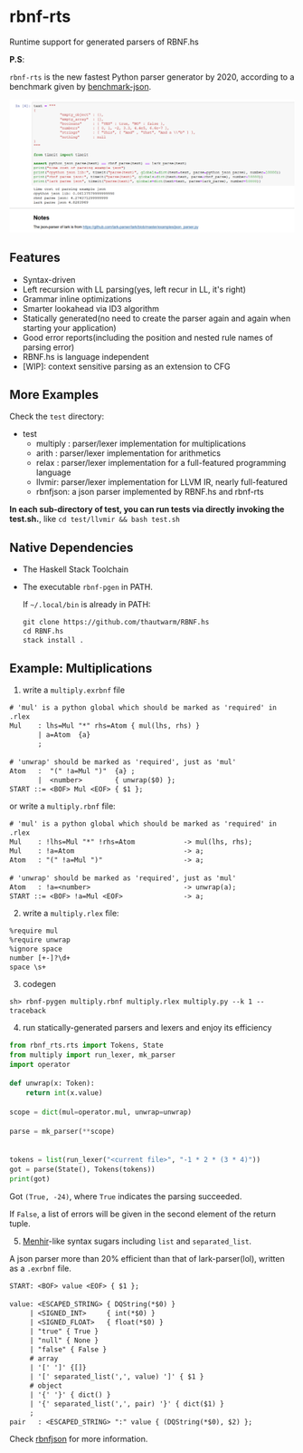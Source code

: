 # rbnf-rts
Runtime support for generated parsers of RBNF.hs

**P.S**:

`rbnf-rts` is the new fastest Python parser generator by 2020, according to a benchmark given by [benchmark-json](https://github.com/thautwarm/rbnf-rts/blob/master/test/benchmark-json.ipynb).

![Bench](https://raw.githubusercontent.com/thautwarm/static-resources/master/rbnf/fast2020-nb.PNG)

## Features

- Syntax-driven
- Left recursion with LL parsing(yes, left recur in LL, it's right)
- Grammar inline optimizations
- Smarter lookahead via ID3 algorithm
- Statically generated(no need to create the parser again and again when starting your application)
- Good error reports(including the position and nested rule names of parsing error)
- RBNF.hs is language independent
- \[WIP\]: context sensitive parsing as an extension to CFG

## More Examples

Check the `test` directory:

- test
    - multiply : parser/lexer implementation for multiplications
    - arith : parser/lexer implementation for arithmetics
    - relax : parser/lexer implementation for a full-featured programming language
    - llvmir: parser/lexer implementation for LLVM IR, nearly full-featured
    - rbnfjson: a json parser implemented by RBNF.hs and rbnf-rts

**In each sub-directory of test, you can run tests via directly invoking the test.sh.**, like `cd test/llvmir && bash test.sh`


## Native Dependencies

- The Haskell Stack Toolchain

- The executable `rbnf-pgen` in PATH.

    If `~/.local/bin` is already in PATH:
    ```
    git clone https://github.com/thautwarm/RBNF.hs
    cd RBNF.hs
    stack install .
    ```

## Example: Multiplications

1. write a `multiply.exrbnf` file

```
# 'mul' is a python global which should be marked as 'required' in .rlex
Mul    : lhs=Mul "*" rhs=Atom { mul(lhs, rhs) }
       | a=Atom  {a}
       ;

# 'unwrap' should be marked as 'required', just as 'mul'
Atom   :  "(" !a=Mul ")"  {a} ;
       |  <number>        { unwrap($0) };
START ::= <BOF> Mul <EOF> { $1 };
```
or write a `multiply.rbnf` file:

```
# 'mul' is a python global which should be marked as 'required' in .rlex
Mul    : !lhs=Mul "*" !rhs=Atom            -> mul(lhs, rhs);
Mul    : !a=Atom                           -> a;
Atom   : "(" !a=Mul ")"                    -> a;

# 'unwrap' should be marked as 'required', just as 'mul'
Atom   : !a=<number>                       -> unwrap(a);
START ::= <BOF> !a=Mul <EOF>               -> a;
```

2. write a `multiply.rlex` file:
```
%require mul
%require unwrap
%ignore space
number [+-]?\d+
space \s+
```

3. codegen

```shell
sh> rbnf-pygen multiply.rbnf multiply.rlex multiply.py --k 1 --traceback
```

4. run statically-generated parsers and lexers and enjoy its efficiency
```python
from rbnf_rts.rts import Tokens, State
from multiply import run_lexer, mk_parser
import operator

def unwrap(x: Token):
    return int(x.value)

scope = dict(mul=operator.mul, unwrap=unwrap)

parse = mk_parser(**scope)


tokens = list(run_lexer("<current file>", "-1 * 2 * (3 * 4)"))
got = parse(State(), Tokens(tokens))
print(got)
```

Got `(True, -24)`, where `True` indicates the parsing succeeded.

If `False`, a list of errors will be given in the second element of
the return tuple.

5. [Menhir](http://gallium.inria.fr/~fpottier/menhir/)-like syntax sugars including `list` and `separated_list`.

A json parser more than 20% efficient than that of lark-parser(lol), written as a `.exrbnf` file. 
```
START: <BOF> value <EOF> { $1 };

value: <ESCAPED_STRING> { DQString(*$0) }
     | <SIGNED_INT>     { int(*$0) }
     | <SIGNED_FLOAT>   { float(*$0) }
     | "true" { True }
     | "null" { None }
     | "false" { False }
     # array
     | '[' ']' {[]}
     | '[' separated_list(',', value) ']' { $1 }
     # object
     | '{' '}' { dict() }
     | '{' separated_list(',', pair) '}' { dict($1) }
     ;
pair   : <ESCAPED_STRING> ":" value { (DQString(*$0), $2) };
```

Check [rbnfjson](https://github.com/thautwarm/rbnf-rts/tree/master/test/rbnfjson) for more information.
